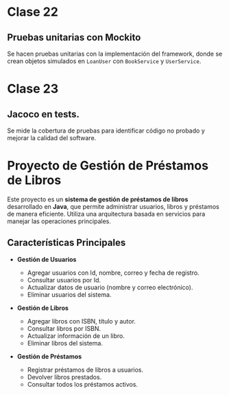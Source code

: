 # Clase 22
## Pruebas unitarias con Mockito 
Se hacen pruebas unitarias con la implementación del framework, donde se crean objetos simulados en `LoanUser` con `BookService` y `UserService`.

# Clase 23
## Jacoco en tests.
Se mide la cobertura de pruebas para identificar código no probado y mejorar la calidad del software.


# Proyecto de Gestión de Préstamos de Libros

Este proyecto es un **sistema de gestión de préstamos de libros** desarrollado en **Java**, que permite administrar usuarios, libros y préstamos de manera eficiente. Utiliza una arquitectura basada en servicios para manejar las operaciones principales.

## Características Principales
- **Gestión de Usuarios**
  - Agregar usuarios con Id, nombre, correo y fecha de registro.
  - Consultar usuarios por Id.
  - Actualizar datos de usuario (nombre y correo electrónico).
  - Eliminar usuarios del sistema.

- **Gestión de Libros**
  - Agregar libros con ISBN, título y autor.
  - Consultar libros por ISBN.
  - Actualizar información de un libro.
  - Eliminar libros del sistema.

- **Gestión de Préstamos**
  - Registrar préstamos de libros a usuarios.
  - Devolver libros prestados.
  - Consultar todos los préstamos activos.